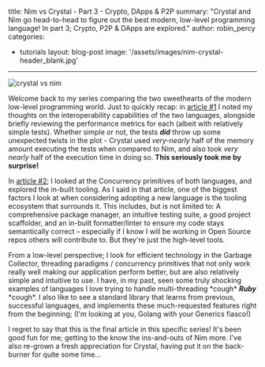 title: Nim vs Crystal - Part 3 - Crypto, DApps & P2P
summary: "Crystal and Nim go head-to-head to figure out the best modern, low-level programming language!  In part 3; Crypto, P2P & DApps are explored."
author: robin_percy
categories:
  - tutorials
layout: blog-post
image: '/assets/images/nim-crystal-header_blank.jpg'
---

![crystal vs nim](http://embark.status.im/assets/images/nim-crystal-header-img_NEW.jpg)

Welcome back to my series comparing the two sweethearts of the modern low-level programming world.  Just to quickly recap: in [article #1](/news/2019/11/18/nim-vs-crystal-part-1-performance-interoperability/) I noted my thoughts on the interoperability capabilities of the two languages, alongside briefly reviewing the performance metrics for each (albeit with relatively simple tests).  Whether simple or not, the tests ***did*** throw up some unexpected twists in the plot - Crystal used *very-nearly* half of the memory amount executing the tests when compared to Nim, and also took *very nearly* half of the execution time in doing so.  **This seriously took me by surprise!** 

In [article #2](/news/2019/11/21/nim-vs-crystal-part-2-threading-tooling/); I looked at the Concurrency primitives of both languages, and explored the in-built tooling.  As I said in that article, one of the biggest factors I look at when considering adopting a new language is the tooling ecosystem that surrounds it.  This includes, but is not limited to:  A comprehensive package manager, an intuitive testing suite, a good project scaffolder, and an in-built formatter/linter to ensure my code stays semantically correct – especially if I know I will be working in Open Source repos others will contribute to.  But they're just the high-level tools.

From a low-level perspective; I look for efficient technology in the Garbage Collector, threading paradigms / concurrency primitives that not only work really well making our application perform better, but are also relatively simple and intuitive to use.  I have, in my past, seen some truly shocking examples of languages I love trying to handle multi-threading \*cough* ***Ruby*** \*cough*. I also like to see a standard library that learns from previous, successful languages, and implements these much-requested features right from the beginning; (I'm looking at you, Golang with your Generics fiasco!)

I regret to say that this is the final article in this specific series!  It's been good fun for me; getting to the know the ins-and-outs of Nim more.  I've also re-grown a fresh appreciation for Crystal, having put it on the back-burner for quite some time...


